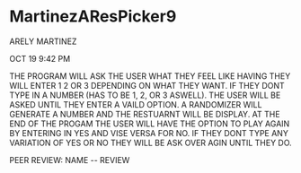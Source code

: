 # MartinezAResPicker9
ARELY MARTINEZ 

OCT 19 9:42 PM 

THE PROGRAM WILL ASK THE USER WHAT THEY FEEL LIKE HAVING THEY 
WILL ENTER 1 2 OR 3 DEPENDING ON WHAT THEY WANT. IF THEY DONT 
TYPE IN A NUMBER (HAS TO BE 1, 2, OR 3 ASWELL). THE USER WILL 
BE ASKED UNTIL THEY ENTER A VAILD OPTION. A RANDOMIZER WILL 
GENERATE A NUMBER AND THE RESTUARNT WILL BE DISPLAY. AT THE 
END OF THE PROGAM THE USER WILL HAVE THE OPTION TO PLAY AGAIN
BY ENTERING IN YES AND VISE VERSA FOR NO. IF THEY DONT TYPE ANY 
VARIATION OF YES OR NO THEY WILL BE ASK OVER AGIN UNTIL THEY DO.

PEER REVIEW: NAME -- REVIEW
